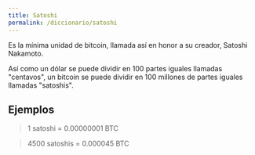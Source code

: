 ```yaml
---
title: Satoshi
permalink: /diccionario/satoshi
---
```


Es la mínima unidad de bitcoin, llamada así en honor a su creador, Satoshi Nakamoto.

Así como un dólar se puede dividir en 100 partes iguales llamadas "centavos", un bitcoin se puede dividir en 100 millones de partes iguales llamadas "satoshis".

## Ejemplos

> 1 satoshi = 0.00000001 BTC

> 4500 satoshis = 0.000045 BTC